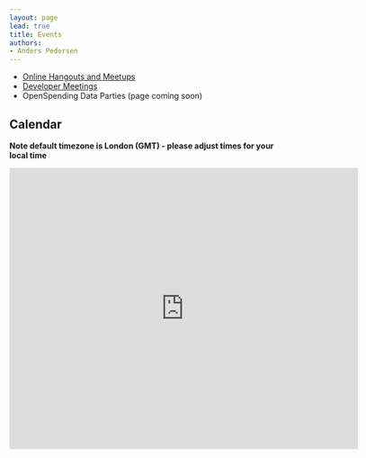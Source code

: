 ```yaml
---
layout: page
lead: true
title: Events
authors:
- Anders Pedersen
---
```

* [Online Hangouts and Meetups](./hangouts/)
* [Developer Meetings](./developer-meetings/)
* OpenSpending Data Parties (page coming soon)

## Calendar

**Note default timezone is London (GMT) - please adjust times for your local time**

<iframe src="https://www.google.com/calendar/embed?showTitle=0&amp;showPrint=0&amp;mode=AGENDA&amp;height=600&amp;wkst=2&amp;bgcolor=%23FFFFFF&amp;src=okfn.org_tv35sruocggmv16asebq61pv6k%40group.calendar.google.com&amp;color=%23875509&amp;ctz=Europe%2FLondon" style=" border-width:0 " width="620" height="500" frameborder="0" scrolling="no"></iframe>

